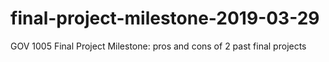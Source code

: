 # final-project-milestone-2019-03-29

GOV 1005 Final Project Milestone: pros and cons of 2 past final projects